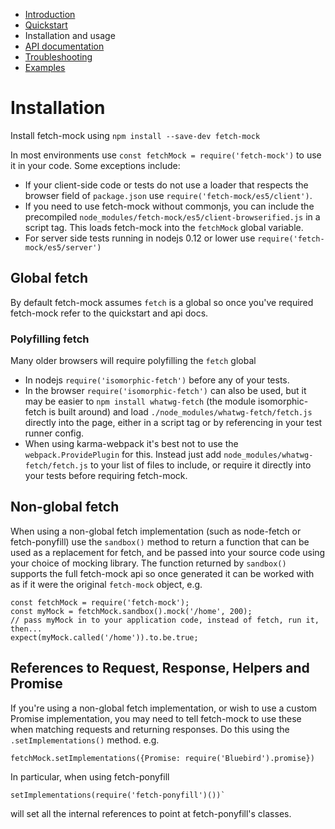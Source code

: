 - [Introduction](/fetch-mock)
- [Quickstart](/fetch-mock/quickstart)
- Installation and usage 
- [API documentation](/fetch-mock/api)
- [Troubleshooting](/fetch-mock/troubleshooting)
- [Examples](/fetch-mock/examples)

# Installation
Install fetch-mock using `npm install --save-dev fetch-mock`

In most environments use `const fetchMock = require('fetch-mock')` to use it in your code. Some exceptions include:

* If your client-side code or tests do not use a loader that respects the browser field of `package.json` use `require('fetch-mock/es5/client')`.
* If you need to use fetch-mock without commonjs, you can include the precompiled `node_modules/fetch-mock/es5/client-browserified.js` in a script tag. This loads fetch-mock into the `fetchMock` global variable.
* For server side tests running in nodejs 0.12 or lower use `require('fetch-mock/es5/server')`

## Global fetch
By default fetch-mock assumes `fetch` is a global so once you've required fetch-mock refer to the quickstart and api docs.

### Polyfilling fetch
Many older browsers will require polyfilling the `fetch` global

* In nodejs `require('isomorphic-fetch')` before any of your tests.
* In the browser `require('isomorphic-fetch')` can also be used, but it may be easier to `npm install whatwg-fetch` (the module isomorphic-fetch is built around) and load `./node_modules/whatwg-fetch/fetch.js` directly into the page, either in a script tag or by referencing in your test runner config.
* When using karma-webpack it's best not to use the `webpack.ProvidePlugin` for this. Instead just add `node_modules/whatwg-fetch/fetch.js` to your list of files to include, or require it directly into your tests before requiring fetch-mock.

## Non-global fetch

When using a non-global fetch implementation (such as node-fetch or fetch-ponyfill) use the `sandbox()` method to return a function that can be used as a replacement for fetch, and be passed into your source code using your choice of mocking library. The function returned by `sandbox()` supports the full fetch-mock api so once generated it can be worked with as if it were the original `fetch-mock` object, e.g.

```
const fetchMock = require('fetch-mock');
const myMock = fetchMock.sandbox().mock('/home', 200);
// pass myMock in to your application code, instead of fetch, run it, then...
expect(myMock.called('/home')).to.be.true;
```

## References to Request, Response, Helpers and Promise
If you're using a non-global fetch implementation, or wish to use a custom Promise implementation, you may need to tell fetch-mock to use these when matching requests and returning responses. Do this using the `.setImplementations()` method. e.g. 

```
fetchMock.setImplementations({Promise: require('Bluebird').promise})
```

In particular, when using fetch-ponyfill 

```
setImplementations(require('fetch-ponyfill')())`
```

will set all the internal references to point at fetch-ponyfill's classes.
